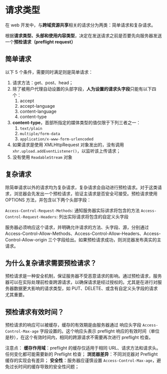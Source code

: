 # 请求类型

在 web 开发中，与**跨域资源共享**相关的请求分为两类：简单请求和复杂请求。

根据**请求类型、头部和使用内容类型**，决定在发送请求之前是否要先向服务器发送一个**预检请求（preflight request）**

## 简单请求

以下 5 个条件，需要同时满足则是简单请求：

1. 请求方法：get、post、head；
2. 除了被用户代理自动设置的头部字段，**人为设置的请求头字段**只能有以下四个：
   1. accept
   2. accept-language
   3. content-language
   4. content-type
3. **content-type**，首部所指定的媒体类型的值仅限于下列三者之一：
   1. `text/plain`
   2. `multiple/form-data`
   3. `application/x-www-form-urlencoded`
4. 如果请求是使用 XMLHttpRequest 对象发出的，没有调用 `xhr.upload.addEventListener()`，以监听该上传请求；
5. 没有使用 `ReadableStream` 对象

## 复杂请求

除简单请求以外的请求均为复杂请求，复杂请求会自动进行预检请求。对于这类请求，浏览器会先发出一个预检请求，验证主请求是否安全可接受。预检请求使用 OPTIONS 方法，并包含以下两个头部字段：

`Access-Control-Request-Methods`: 通知服务器实际讲求将包含的方法
`Access-Control-Request-Headers`: 列出实际请求将包含的自定义头字段

服务器必须响应这个请求，并明确允许请求的方法、头字段、源，分别通过
Access-Control-Allow-Methods、Access-Control-Allow-Headers、Access-Control-Allow-origin 三个字段给出。如果预检请求成功，则浏览器发布真实的主请求。

## 为什么复杂请求需要预检请求？

预检请求是一种安全机制，保证服务器不受恶意请求的影响。通过预检请求，服务器可以在实际处理前检查跨源请求，以确保请求是经过授权的。尤其是在进行对服务器数据更大影响的请求类型，如 PUT、DELETE、或含有自定义头字段的请求尤其重要。

## 预检请求有效时间？

预检请求的响应可以被缓存，缓存的有效期是由服务器通过 响应头字段 `Access-Control-Max-age` 字段设置的。这个响应头表示 preflight 响应的有效时间（单位是秒），在这个有效时间内，相同的跨源请求不需要再次进行 preflight 检查。

注意点：
**缓存作用域**：preflight 的缓存仅适用于相同 URL、请求方法和请求头。任何变化都可能需要新的 Preflight 检查；
**浏览器差异**：不同浏览器对 Preflight 缓存的实现会有差异；
**安全性**：服务器应谨慎设置 `Access-Control-Max-age`，避免过长时间的缓存导致的安全性问题；

